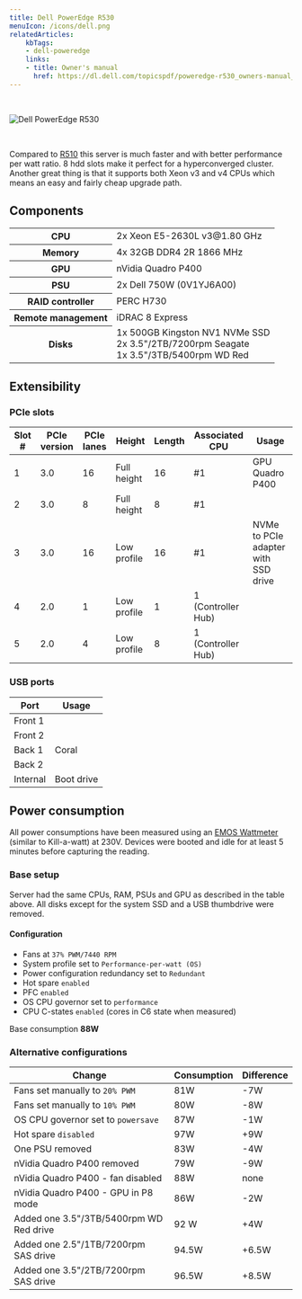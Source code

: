 ```yaml
---
title: Dell PowerEdge R530
menuIcon: /icons/dell.png
relatedArticles:
    kbTags:
    - dell-poweredge
    links:
    - title: Owner's manual
      href: https://dl.dell.com/topicspdf/poweredge-r530_owners-manual_en-us.pdf
---
```


<br>

![Dell PowerEdge R530](/dell-r530.png)

<br>

Compared to [R510](/hardware/dell-poweredge-r510) this server is much faster and with better performance per watt ratio. 8 hdd slots make it perfect for a hyperconverged cluster. Another great thing is that it supports both Xeon v3 and v4 CPUs which means an easy and fairly cheap upgrade path.

## Components

<table>
    <tr><th>CPU</th><td>2x Xeon E5-2630L v3@1.80 GHz</td></tr>
    <tr><th>Memory</th><td>4x 32GB DDR4 2R 1866 MHz</td></tr>
    <tr><th>GPU</th><td>nVidia Quadro P400</td></tr>
    <tr><th>PSU</th><td>2x Dell 750W (0V1YJ6A00)</td></tr>
    <tr><th>RAID controller</th><td>PERC H730</td></tr>
    <tr><th>Remote management</th><td>iDRAC 8 Express</td></tr>
    <tr>
        <th>Disks</th>
        <td>
            1x 500GB Kingston NV1 NVMe SSD<br>
            2x 3.5"/2TB/7200rpm Seagate<br>
            1x 3.5"/3TB/5400rpm WD Red
        </td>
    </tr>
    <tr>
    </tr>
</table>

## Extensibility

### PCIe slots
| Slot # | PCIe version | PCIe lanes | Height | Length | Associated CPU | Usage |
|-------|---------------|-------------|-----|----------|-------------|--------|
| 1 | 3.0 | 16 | Full height | 16 | #1 | GPU Quadro P400 |
| 2 | 3.0 | 8 | Full height | 8 | #1 |  |
| 3 | 3.0 | 16 | Low profile | 16 | #1 | NVMe to PCIe adapter with SSD drive |
| 4 | 2.0 | 1 | Low profile | 1 | 1 (Controller Hub) |  |
| 5 | 2.0 | 4 | Low profile | 8 | 1 (Controller Hub) |  |

### USB ports

| Port | Usage |
|-----|-------|
| Front 1 |  |
| Front 2 |  |
| Back 1 | Coral |
| Back 2 |  |
| Internal | Boot drive |

## Power consumption

All power consumptions have been measured using an [EMOS Wattmeter](https://merxu.com/en/offer/emos-wattmeter-power-consumption-meter-p5801-ce71555a-9da0-4ce2-90d3-c49ff2e18e62/) (similar to Kill-a-watt) at 230V. Devices were booted and idle for at least 5 minutes before capturing the reading.

### Base setup
Server had the same CPUs, RAM, PSUs and GPU as described in the table above. All disks except for the system SSD and a USB thumbdrive were removed.

#### Configuration
- Fans at `37% PWM/7440 RPM`
- System profile set to `Performance-per-watt (OS)`
- Power configuration redundancy set to `Redundant`
- Hot spare `enabled`
- PFC `enabled`
- OS CPU governor set to `performance`
- CPU C-states `enabled` (cores in C6 state when measured)

Base consumption **88W**


### Alternative configurations
| Change | Consumption | Difference |
|-------|-------------------|----------|
| Fans set manually to `20% PWM` | 81W | -7W |
| Fans set manually to `10% PWM` | 80W | -8W |
| OS CPU governor set to `powersave` | 87W | -1W |
| Hot spare `disabled` | 97W | +9W |
| One PSU removed | 83W | -4W |
| nVidia Quadro P400 removed | 79W | -9W |
| nVidia Quadro P400 - fan disabled | 88W | none |
| nVidia Quadro P400 - GPU in P8 mode | 86W | -2W |
| Added one 3.5"/3TB/5400rpm WD Red drive | 92 W | +4W |
| Added one 2.5"/1TB/7200rpm SAS drive | 94.5W | +6.5W |
| Added one 3.5"/2TB/7200rpm SAS drive | 96.5W | +8.5W |
